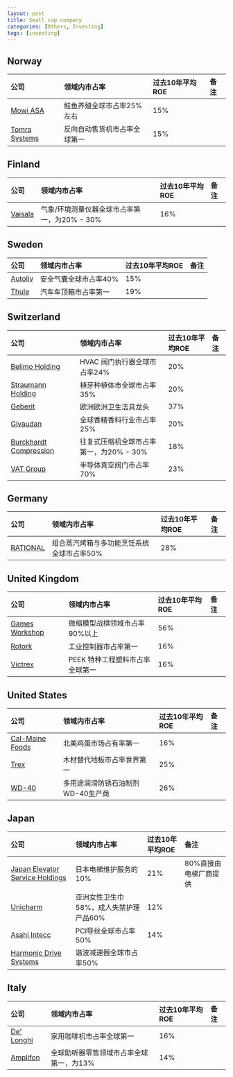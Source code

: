 ```yaml
---
layout: post
title: Small cap company
categories: [Others, Investing]
tags: [investing]
---
```


## Norway

| 公司                                                      | 领域内市占率                 | 过去10年平均ROE | 备注 |
| :-------------------------------------------------------- | :--------------------------- | :-------------- | :--- |
| [Mowi ASA](https://www.wisesheets.io/pe-ratio/MOWI.OL)    | 鲑鱼养殖全球市占率25%左右    | 15%             |      |
| [Tomra Systems](https://www.wisesheets.io/pe-ratio/TMRAY) | 反向自动售货机市占率全球第一 | 15%             |      |



## Finland

| 公司                                                        | 领域内市占率                                 | 过去10年平均ROE | 备注 |
| :---------------------------------------------------------- | :------------------------------------------- | :-------------- | :--- |
| [Vaisala](https://companiesmarketcap.com/vaisala/pe-ratio/) | 气象/环境测量仪器全球市占率第一，为20% - 30% | 16%             |      |



## Sweden

| 公司                                                         | 领域内市占率          | 过去10年平均ROE | 备注 |
| :----------------------------------------------------------- | :-------------------- | :-------------- | :--- |
| [Autoliv](https://www.macrotrends.net/stocks/charts/ALV/autoliv/price-book) | 安全气囊全球市占率40% | 15%             |      |
| [Thule](https://www.wisesheets.io/roe/THULE.ST)              | 汽车车顶箱市占率第一  | 19%             |      |



## Switzerland

| 公司                                                         | 领域内市占率                            | 过去10年平均ROE | 备注 |
| :----------------------------------------------------------- | :-------------------------------------- | :-------------- | :--- |
| [Belimo Holding](https://companiesmarketcap.com/belimo-holding/pe-ratio/) | HVAC 阀门执行器全球市占率24%            | 20%             |      |
| [Straumann Holding](https://www.wisesheets.io/pe-ratio/STMN.SW) | 植牙种植体市全球市占率35%               | 20%             |      |
| [Geberit](https://www.financecharts.com/stocks/GBERF/value/pe-ratio) | 欧洲欧洲卫生洁具龙头                    | 37%             |      |
| [Givaudan](https://companiesmarketcap.com/eur/givaudan/pe-ratio/) | 全球香精香料行业市占率25%               | 20%             |      |
| [Burckhardt Compression](https://companiesmarketcap.com/burckhardt-compression/pe-ratio/) | 往复式压缩机全球市占率第一，为20% - 30% | 18%             |      |
| [VAT Group](https://www.wisesheets.io/pe-ratio/VACN.SW)      | 半导体真空阀门市占率70%                 | 23%             |      |



## Germany

| 公司                                                         | 领域内市占率                              | 过去10年平均ROE | 备注 |
| :----------------------------------------------------------- | :---------------------------------------- | :-------------- | :--- |
| [RATIONAL](https://companiesmarketcap.com/rational-ag/pe-ratio/) | 组合蒸汽烤箱与多功能烹饪系统全球市占率50% | 28%             |      |



## United Kingdom

| 公司                                                        | 领域内市占率                    | 过去10年平均ROE | 备注 |
| :---------------------------------------------------------- | :------------------------------ | :-------------- | :--- |
| [Games Workshop](https://www.wisesheets.io/pe-ratio/GAW.L)  | 微缩模型战棋领域市占率90%以上   | 56%             |      |
| [Rotork](https://www.wisesheets.io/pe-ratio/RTOXF)          | 工业控制器市占率第一            | 16%             |      |
| [Victrex](https://companiesmarketcap.com/victrex/pe-ratio/) | PEEK 特种工程塑料市占率全球第一 | 16%             |      |



## United States

| 公司                                                         | 领域内市占率                      | 过去10年平均ROE | 备注 |
| :----------------------------------------------------------- | :-------------------------------- | :-------------- | :--- |
| [Cal-Maine Foods](https://www.macrotrends.net/stocks/charts/CALM/cal-maine-foods/price-book) | 北美鸡蛋市场占有率第一            | 16%             |      |
| [Trex](https://www.macrotrends.net/stocks/charts/TREX/trex/pe-ratio) | 木材替代地板市占率世界第一        | 25%             |      |
| [WD-40](https://www.macrotrends.net/stocks/charts/WDFC/wd-40/pe-ratio) | 多用途润滑防锈石油制剂WD-40生产商 | 26%             |      |



## Japan

| 公司                                                         | 领域内市占率                           | 过去10年平均ROE | 备注                  |
| :----------------------------------------------------------- | :------------------------------------- | :-------------- | :-------------------- |
| [Japan Elevator Service Holdings](https://www.wisesheets.io/pe-ratio/6544.T) | 日本电梯维护服务的10%                  | 21%             | 80%直接由电梯厂商提供 |
| [Unicharm](https://companiesmarketcap.com/unicharm/pe-ratio/) | 亚洲女性卫生巾58%，成人失禁护理产品60% | 12%             |                       |
| [Asahi Intecc](https://companiesmarketcap.com/asahi-intecc/pe-ratio/) | PCI导丝全球市占率50%                   | 14%             |                       |
| [Harmonic Drive Systems](https://companiesmarketcap.com/harmonic-drive-systems/pe-ratio/) | 谐波减速器全球市占率50%                |                 |                       |



## Italy

| 公司                                                         | 领域内市占率                            | 过去10年平均ROE | 备注 |
| :----------------------------------------------------------- | :-------------------------------------- | :-------------- | :--- |
| [De' Longhi](https://www.wisesheets.io/pe-ratio/DLG.MI)      | 家用咖啡机市占率全球第一                | 16%             |      |
| [Amplifon](https://companiesmarketcap.com/eur/amplifon/revenue/) | 全球助听器零售领域市占率全球第一，为13% | 14%             |      |
